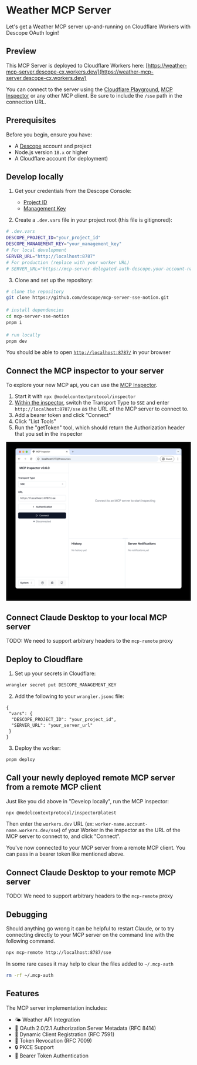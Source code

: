 # Weather MCP Server

Let's get a Weather MCP server up-and-running on Cloudflare Workers with Descope OAuth login!

## Preview

This MCP Server is deployed to Cloudflare Workers here: [https://weather-mcp-server.descope-cx.workers.dev/](https://weather-mcp-server.descope-cx.workers.dev/)

You can connect to the server using the [Cloudflare Playground](https://playground.ai.cloudflare.com/), [MCP Inspector](https://modelcontextprotocol.io/docs/tools/inspector) or any other MCP client. Be sure to include the `/sse` path in the connection URL.

## Prerequisites

Before you begin, ensure you have:

- A [Descope](https://www.descope.com/) account and project
- Node.js version `18.x` or higher
- A Cloudflare account (for deployment)

## Develop locally

1. Get your credentials from the Descope Console:
   - [Project ID](https://app.descope.com/settings/project)
   - [Management Key](https://app.descope.com/settings/company/managementkeys)

2. Create a `.dev.vars` file in your project root (this file is gitignored):

```bash
# .dev.vars
DESCOPE_PROJECT_ID="your_project_id"
DESCOPE_MANAGEMENT_KEY="your_management_key"
# For local development
SERVER_URL="http://localhost:8787"
# For production (replace with your worker URL)
# SERVER_URL="https://mcp-server-delegated-auth-descope.your-account-name.workers.dev"
```

3. Clone and set up the repository:

```bash
# clone the repository
git clone https://github.com/descope/mcp-server-sse-notion.git

# install dependencies
cd mcp-server-sse-notion
pnpm i

# run locally
pnpm dev
```

You should be able to open [`http://localhost:8787/`](http://localhost:8787/) in your browser

## Connect the MCP inspector to your server

To explore your new MCP api, you can use the [MCP Inspector](https://modelcontextprotocol.io/docs/tools/inspector).

1. Start it with `npx @modelcontextprotocol/inspector`
2. [Within the inspector](http://localhost:5173), switch the Transport Type to `SSE` and enter `http://localhost:8787/sse` as the URL of the MCP server to connect to.
3. Add a bearer token and click "Connect"
4. Click "List Tools"
5. Run the "getToken" tool, which should return the Authorization header that you set in the inspector

<div align="center">
  <img src="img/mcp-inspector-sse-config.png" alt="MCP Inspector with the above config" width="600"/>
</div>

## Connect Claude Desktop to your local MCP server

TODO: We need to support arbitrary headers to the `mcp-remote` proxy

## Deploy to Cloudflare

1. Set up your secrets in Cloudflare:

```bash
wrangler secret put DESCOPE_MANAGEMENT_KEY
```

2. Add the following to your `wrangler.jsonc` file:

```jsonc
{
 "vars": {
  "DESCOPE_PROJECT_ID": "your_project_id",
  "SERVER_URL": "your_server_url"
 }
}
```

3. Deploy the worker:

```bash
pnpm deploy
```

## Call your newly deployed remote MCP server from a remote MCP client

Just like you did above in "Develop locally", run the MCP inspector:

```bash
npx @modelcontextprotocol/inspector@latest
```

Then enter the `workers.dev` URL (ex: `worker-name.account-name.workers.dev/sse`) of your Worker in the inspector as the URL of the MCP server to connect to, and click "Connect".

You've now connected to your MCP server from a remote MCP client. You can pass in a bearer token like mentioned above.

## Connect Claude Desktop to your remote MCP server

TODO: We need to support arbitrary headers to the `mcp-remote` proxy

## Debugging

Should anything go wrong it can be helpful to restart Claude, or to try connecting directly to your
MCP server on the command line with the following command.

```bash
npx mcp-remote http://localhost:8787/sse
```

In some rare cases it may help to clear the files added to `~/.mcp-auth`

```bash
rm -rf ~/.mcp-auth
```

## Features

The MCP server implementation includes:

- 🌤️ Weather API Integration
- 🔐 OAuth 2.0/2.1 Authorization Server Metadata (RFC 8414)
- 🔑 Dynamic Client Registration (RFC 7591)
- 🎫 Token Revocation (RFC 7009)
- 🔒 PKCE Support
- 📝 Bearer Token Authentication
